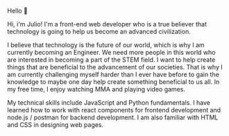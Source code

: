 Hello 👋

Hi, i'm Julio! I'm a front-end web developer who is a true believer that technology is going to help us become an advanced civilization. 

I believe that technology is the future of our world, which is why I am currently becoming an Engineer. We need more people in this world who are interested in becoming a part of the STEM field. I want to help create things that are beneficial to the advancement of our societies. That is why I am currently challenging myself harder than I ever have before to gain the knowledge to maybe one day help create something beneficial to us all. In my free time, I enjoy watching MMA and playing video games.

My technical skills include JavaScript and Python fundamentals. I have learned how to work with react components for frontend development and node.js / postman for backend development. I am also familiar with HTML and CSS in designing web pages.



